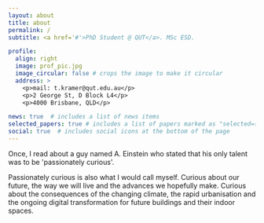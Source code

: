 ```yaml
---
layout: about
title: about
permalink: /
subtitle: <a href='#'>PhD Student @ QUT</a>. MSc ESD.

profile:
  align: right
  image: prof_pic.jpg
  image_circular: false # crops the image to make it circular
  address: >
    <p>mail: t.kramer@qut.edu.au</p>
    <p>2 George St, D Block L4</p>
    <p>4000 Brisbane, QLD</p>

news: true  # includes a list of news items
selected_papers: true # includes a list of papers marked as "selected={true}"
social: true  # includes social icons at the bottom of the page
---
```


Once, I read about a guy named A. Einstein who stated that his only talent was to be 'passionately curious'.

Passionately curious is also what I would call myself. Curious about our future, the way we will live and the advances we hopefully make. Curious about the consequences of the changing climate, the rapid urbanisation and the ongoing digital transformation for future buildings and their indoor spaces.
